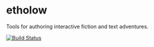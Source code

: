 # etholow
Tools for authoring interactive fiction and text adventures.

[![Build Status](https://travis-ci.org/returnString/etholow.svg?branch=master)](https://travis-ci.org/returnString/etholow)